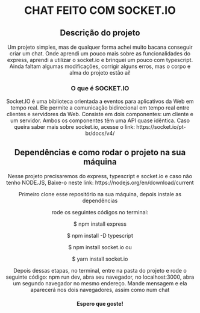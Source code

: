 <h1 align="center">CHAT FEITO COM SOCKET.IO</h1>

<h2 align="center">Descrição do projeto </h2>

<p align="center">Um projeto simples, mas de qualquer forma achei muito bacana conseguir criar um chat. Onde aprendi um pouco mais sobre as funcionalidades do express, aprendi a utilizar o socket.io e brinquei um pouco com typescript. Ainda faltam algumas modificações, corrigir alguns erros, mas o corpo e alma do projeto estão ai!</p>

<h3 align="center">O que é SOCKET.IO</h3>

<p align="center">Socket.IO é uma biblioteca orientada a eventos para aplicativos da Web em tempo real. Ele permite a comunicação bidirecional em tempo real entre clientes e servidores da Web. Consiste em dois componentes: um cliente e um servidor. Ambos os componentes têm uma API quase idêntica. Caso queira saber mais sobre socket.io, acesse o link: https://socket.io/pt-br/docs/v4/</p>

<h2 align="center">Dependências e como rodar o projeto na sua máquina</h2>

<p align="center">Nesse projeto precisaremos do express, typescript e socket.io e caso não tenho NODE.JS, Baixe-o neste link: https://nodejs.org/en/download/current</p>

<p align="center">Primeiro clone esse repositório na sua máquina, depois instale as dependências</p>
<p align="center">rode os seguintes códigos no terminal: </p>
<p align="center">$ npm install express</p>
<p align="center">$ npm install -D typescript</p>
<p align="center">$ npm install socket.io ou</p>
<p align="center">$ yarn install socket.io</p>

<p align="center">Depois dessas etapas, no terminal, entre na pasta do projeto e rode o seguinte código: npm run dev, abra seu navegador, no localhost:3000, abra um segundo navegador no mesmo endereço. Mande mensagem e ela aparecerá nos dois navegadores, assim como num chat</p>

<h4 align="center">Espero que goste!</h4>
